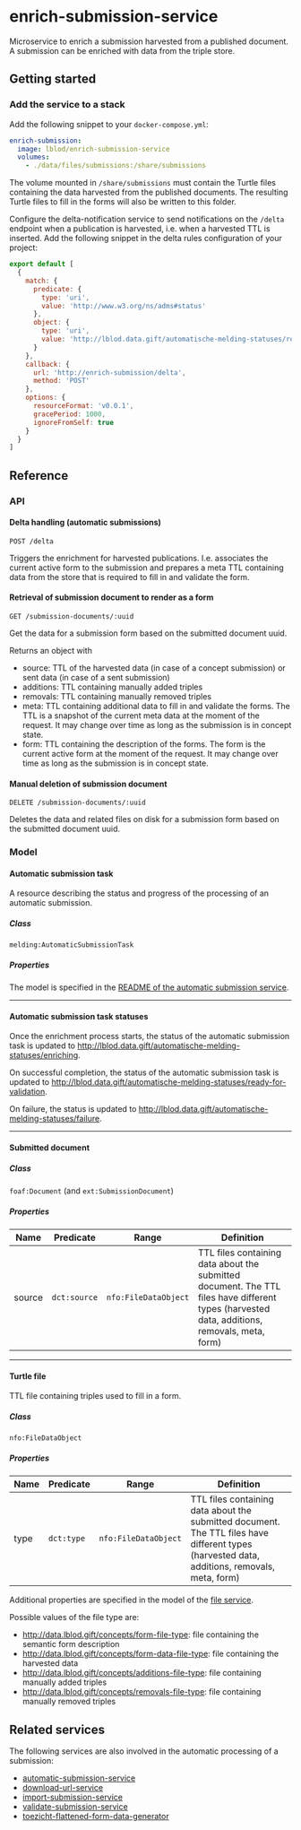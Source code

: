 # enrich-submission-service
Microservice to enrich a submission harvested from a published document. A submission can be enriched with data from the triple store.

## Getting started
### Add the service to a stack
Add the following snippet to your `docker-compose.yml`:

```yml
enrich-submission:
  image: lblod/enrich-submission-service
  volumes:
    - ./data/files/submissions:/share/submissions
```

The volume mounted in `/share/submissions` must contain the Turtle files containing the data harvested from the published documents. The resulting Turtle files to fill in the forms will also be written to this folder.

Configure the delta-notification service to send notifications on the `/delta` endpoint when a publication is harvested, i.e. when a harvested TTL is inserted. Add the following snippet in the delta rules configuration of your project:

```javascript
export default [
  {
    match: {
      predicate: {
        type: 'uri',
        value: 'http://www.w3.org/ns/adms#status'
      },
      object: {
        type: 'uri',
        value: 'http://lblod.data.gift/automatische-melding-statuses/ready-for-enrichment'
      }
    },
    callback: {
      url: 'http://enrich-submission/delta',
      method: 'POST'
    },
    options: {
      resourceFormat: 'v0.0.1',
      gracePeriod: 1000,
      ignoreFromSelf: true
    }
  }
]
```

## Reference
### API
#### Delta handling (automatic submissions)
```
POST /delta
```
Triggers the enrichment for harvested publications. I.e. associates the current active form to the submission and prepares a meta TTL containing data from the store that is required to fill in and validate the form.

#### Retrieval of submission document to render as a form
```
GET /submission-documents/:uuid
```
Get the data for a submission form based on the submitted document uuid.

Returns an object with
* source: TTL of the harvested data (in case of a concept submission) or sent data (in case of a sent submission)
* additions: TTL containing manually added triples
* removals: TTL containing manually removed triples
* meta: TTL containing additional data to fill in and validate the forms. The TTL is a snapshot of the current meta data at the moment of the request. It may change over time as long as the submission is in concept state.
* form: TTL containing the description of the forms. The form is the current active form at the moment of the request. It may change over time as long as the submission is in concept state.


#### Manual deletion of submission document
```
DELETE /submission-documents/:uuid
```
Deletes the data and related files on disk for a submission form based on the submitted document uuid.

### Model
#### Automatic submission task
A resource describing the status and progress of the processing of an automatic submission.

##### Class
`melding:AutomaticSubmissionTask`

##### Properties
The model is specified in the [README of the automatic submission service](https://github.com/lblod/automatic-submission-service#model).
___
#### Automatic submission task statuses
Once the enrichment process starts, the status of the automatic submission task is updated to http://lblod.data.gift/automatische-melding-statuses/enriching.

On successful completion, the status of the automatic submission task is updated to http://lblod.data.gift/automatische-melding-statuses/ready-for-validation.

On failure, the status is updated to http://lblod.data.gift/automatische-melding-statuses/failure.
___
#### Submitted document
##### Class
`foaf:Document` (and `ext:SubmissionDocument`)

##### Properties
| Name   | Predicate    | Range                | Definition                                                                                                                                   |
|--------|--------------|----------------------|----------------------------------------------------------------------------------------------------------------------------------------------|
| source | `dct:source` | `nfo:FileDataObject` | TTL files containing data about the submitted document. The TTL files have different types (harvested data, additions, removals, meta, form) |

___
#### Turtle file
TTL file containing triples used to fill in a form.

##### Class
`nfo:FileDataObject`

##### Properties
| Name | Predicate    | Range                | Definition                                                                                                                                   |
|------|--------------|----------------------|----------------------------------------------------------------------------------------------------------------------------------------------|
| type | `dct:type` | `nfo:FileDataObject` | TTL files containing data about the submitted document. The TTL files have different types (harvested data, additions, removals, meta, form) |

Additional properties are specified in the model of the [file service](https://github.com/mu-semtech/file-service#resources).

Possible values of the file type are:
* http://data.lblod.gift/concepts/form-file-type: file containing the semantic form description
* http://data.lblod.gift/concepts/form-data-file-type: file containing the harvested data
* http://data.lblod.gift/concepts/additions-file-type: file containing manually added triples
* http://data.lblod.gift/concepts/removals-file-type: file containing manually removed triples

## Related services
The following services are also involved in the automatic processing of a submission:
* [automatic-submission-service](https://github.com/lblod/automatic-submission-service)
* [download-url-service](https://github.com/lblod/download-url-service)
* [import-submission-service](https://github.com/lblod/import-submission-service)
* [validate-submission-service](https://github.com/lblod/validate-submission-service)
* [toezicht-flattened-form-data-generator](https://github.com/lblod/toezicht-flattened-form-data-generator)
